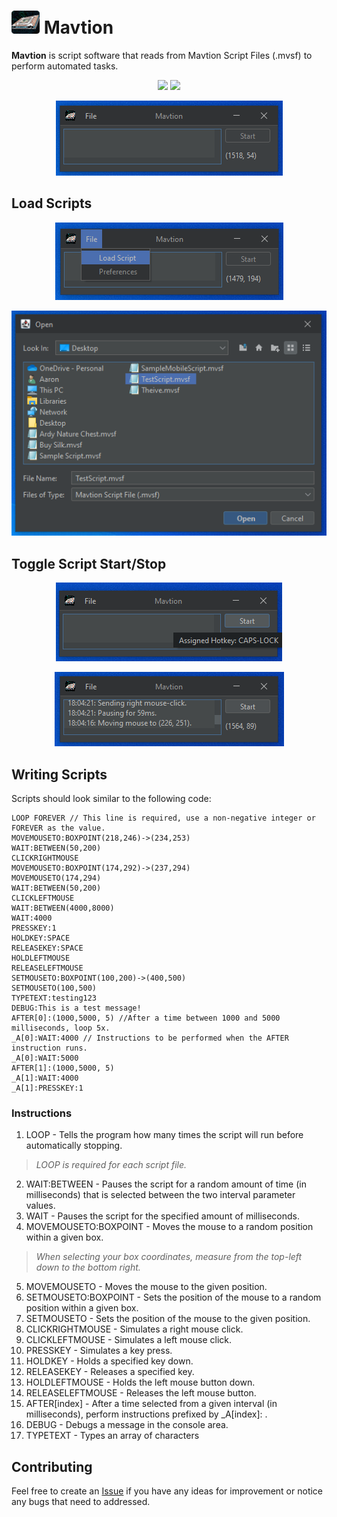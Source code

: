 #  <img width="45px" src="https://github.com/prathercc/mavtion/raw/main/src/main/resources/logo.png"> Mavtion

 **Mavtion** is script software that reads from Mavtion Script Files (.mvsf) to perform automated tasks.

<p align="center">
<a href="https://github.com/prathercc/mavtion/raw/main/mavtion.jar"><img src="https://img.shields.io/badge/Mavtion.jar-Download-blue.svg?style=plastic&logo=java"></a>
<a href="https://github.com/prathercc/mavtion/raw/main/Sample%20Script.mvsf"><img src="https://img.shields.io/badge/Sample Script.mvsf-Download-red.svg?style=plastic"></a>
</p>
<p align="center">
<img src="https://raw.githubusercontent.com/prathercc/mavtion/main/screenshots/1.png">
</p>


## Load Scripts

<p align="center">
<img src="https://raw.githubusercontent.com/prathercc/mavtion/main/screenshots/2.png">
</p>
<p align="center">
<img src="https://raw.githubusercontent.com/prathercc/mavtion/main/screenshots/3.png">
</p>
<p align="center">
</p>

## Toggle Script Start/Stop
<p align="center">
<img src="https://raw.githubusercontent.com/prathercc/mavtion/main/screenshots/4.png">
</p>
<p align="center">
<img src="https://raw.githubusercontent.com/prathercc/mavtion/main/screenshots/5.png">
</p>

## Writing Scripts
Scripts should look similar to the following code:
<p align="center">

    LOOP FOREVER // This line is required, use a non-negative integer or FOREVER as the value.
    MOVEMOUSETO:BOXPOINT(218,246)->(234,253)
    WAIT:BETWEEN(50,200)
    CLICKRIGHTMOUSE
    MOVEMOUSETO:BOXPOINT(174,292)->(237,294)
    MOVEMOUSETO(174,294)
    WAIT:BETWEEN(50,200)
    CLICKLEFTMOUSE
    WAIT:BETWEEN(4000,8000)
    WAIT:4000
    PRESSKEY:1
    HOLDKEY:SPACE
    RELEASEKEY:SPACE
    HOLDLEFTMOUSE
    RELEASELEFTMOUSE
    SETMOUSETO:BOXPOINT(100,200)->(400,500)
    SETMOUSETO(100,500)
    TYPETEXT:testing123
    DEBUG:This is a test message!
    AFTER[0]:(1000,5000, 5) //After a time between 1000 and 5000 milliseconds, loop 5x.
    _A[0]:WAIT:4000 // Instructions to be performed when the AFTER instruction runs.
    _A[0]:WAIT:5000
    AFTER[1]:(1000,5000, 5)
    _A[1]:WAIT:4000
    _A[1]:PRESSKEY:1
### Instructions
 1. LOOP - Tells the program how many times the script will run before automatically stopping.
> *LOOP is required for each script file.*
 2. WAIT:BETWEEN - Pauses the script for a random amount of time (in milliseconds) that is selected between the two interval parameter values.
 3. WAIT - Pauses the script for the specified amount of milliseconds.
 4. MOVEMOUSETO:BOXPOINT - Moves the mouse to a random position within a given box. 
> *When selecting your box coordinates, measure from the top-left down to the bottom right.*
5. MOVEMOUSETO - Moves the mouse to the given position.
6. SETMOUSETO:BOXPOINT - Sets the position of the mouse to a random position within a given box.
7. SETMOUSETO - Sets the position of the mouse to the given position.
8. CLICKRIGHTMOUSE - Simulates a right mouse click.
9. CLICKLEFTMOUSE - Simulates a left mouse click.
10. PRESSKEY - Simulates a key press.
11. HOLDKEY - Holds a specified key down.
12. RELEASEKEY - Releases a specified key.
13. HOLDLEFTMOUSE - Holds the left mouse button down.
14. RELEASELEFTMOUSE - Releases the left mouse button. 
15. AFTER[index] - After a time selected from a given interval (in milliseconds), perform instructions prefixed by _A[index]: .
16. DEBUG - Debugs a message in the console area.
17. TYPETEXT - Types an array of characters
</p>

## Contributing

Feel free to create an [Issue](https://github.com/prathercc/mavtion/issues) if you have any ideas for improvement or notice any bugs that need to addressed.

 

